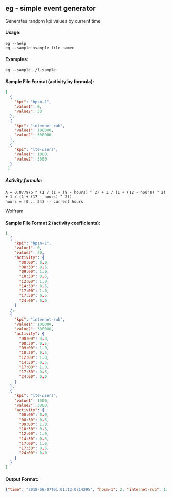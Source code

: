 eg - simple event generator
--
Generates random kpi values by current time

#### Usage:
```console
eg --help
eg --sample <sample file name>
```
    
#### Examples:
```console
eg --sample ./1.sample
```

#### Sample File Format (activity by formula):
```json
[
  {
    "kpi": "hpsm-1",
    "value1": 0,
    "value2": 30
  },
  {
    "kpi": "internet-rub",
    "value1": 100000,
    "value2": 300000
  },
  {
    "kpi": "lte-users",
    "value1": 1000,
    "value2": 3000
  }
 ]
```
##### Activity formula:
```
A = 0.877976 * (1 / (1 + (9 - hours) ^ 2) + 1 / (1 + (12 - hours) ^ 2) + 1 / (1 + (17 - hours) ^ 2))
hours = [0 .. 24) -- current hours
```
[Wolfram](https://bit.ly/2wPdRjj)

#### Sample File Format 2 (activity coefficients):
```json
[
  {
    "kpi": "hpsm-1",
    "value1": 0,
    "value2": 30,
    "activity": {
      "00:00": 0.0,
      "08:30": 0.5,
      "09:00": 1.0,
      "10:30": 0.5,
      "12:00": 1.0,
      "14:30": 0.5,
      "17:00": 1.0,
      "17:30": 0.5,
      "24:00": 0.0
    }
  },
  {
    "kpi": "internet-rub",
    "value1": 100000,
    "value2": 300000,
    "activity": {
      "00:00": 0.0,
      "08:30": 0.5,
      "09:00": 1.0,
      "10:30": 0.5,
      "12:00": 1.0,
      "14:30": 0.5,
      "17:00": 1.0,
      "17:30": 0.5,
      "24:00": 0.0
    }
  },
  {
    "kpi": "lte-users",
    "value1": 1000,
    "value2": 3000,
    "activity": {
      "00:00": 0.0,
      "08:30": 0.5,
      "09:00": 1.0,
      "10:30": 0.5,
      "12:00": 1.0,
      "14:30": 0.5,
      "17:00": 1.0,
      "17:30": 0.5,
      "24:00": 0.0
    }
  }
]
```

#### Output Format:
```json
{"time": "2018-09-07T01:01:12.0714295", "hpsm-1": 2, "internet-rub": 120825, "lte-users": 1155}
```